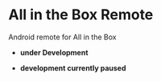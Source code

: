 # All in the Box Remote

Android remote for All in the Box

- **under Development** 

- **development currently paused**

